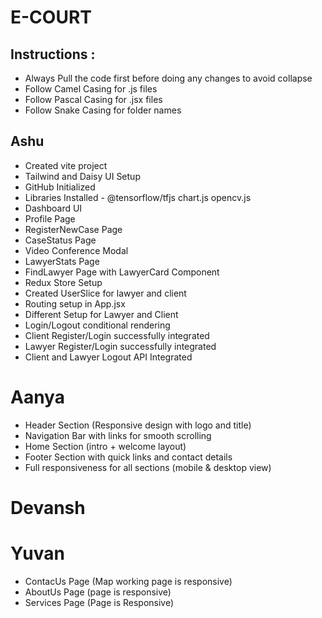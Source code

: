 # E-COURT

## Instructions :

- Always Pull the code first before doing any changes to avoid collapse
- Follow Camel Casing for .js files
- Follow Pascal Casing for .jsx files
- Follow Snake Casing for folder names

## Ashu

- Created vite project
- Tailwind and Daisy UI Setup
- GitHub Initialized
- Libraries Installed - @tensorflow/tfjs chart.js opencv.js
- Dashboard UI
- Profile Page
- RegisterNewCase Page
- CaseStatus Page
- Video Conference Modal
- LawyerStats Page
- FindLawyer Page with LawyerCard Component
- Redux Store Setup
- Created UserSlice for lawyer and client
- Routing setup in App.jsx
- Different Setup for Lawyer and Client
- Login/Logout conditional rendering
- Client Register/Login successfully integrated
- Lawyer Register/Login successfully integrated
- Client and Lawyer Logout API Integrated

# Aanya

- Header Section (Responsive design with logo and title)
- Navigation Bar with links for smooth scrolling
- Home Section (intro + welcome layout)
- Footer Section with quick links and contact details
- Full responsiveness for all sections (mobile & desktop view)

# Devansh

# Yuvan

- ContacUs Page (Map working page is responsive)
- AboutUs Page (page is responsive)
- Services Page (Page is Responsive)
